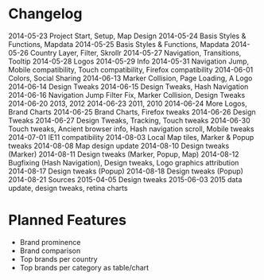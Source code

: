 # Changelog
2014-05-23 	Project Start, Setup, Map Design
2014-05-24	Basis Styles & Functions, Mapdata
2014-05-25	Basis Styles & Functions, Mapdata
2014-05-26	Country Layer, Filter, Skrollr
2014-05-27	Navigation, Transitions, Tooltip
2014-05-28	Logos
2014-05-29	Info
2014-05-31	Navigation Jump, Mobile compatibility, Touch compatibility, Firefox compatibility
2014-06-01	Colors, Social Sharing
2014-06-13	Marker Collision, Page Loading, A Logo
2014-06-14	Design Tweaks
2014-06-15	Design Tweaks, Hash Navigation
2014-06-16	Navigation Jump Filter Fix, Marker Collision, Design Tweaks
2014-06-20	2013, 2012
2014-06-23	2011, 2010
2014-06-24	More Logos, Brand Charts
2014-06-25	Brand Charts, Firefox tweaks
2014-06-26	Design Tweaks
2014-06-27	Design Tweaks, Tracking, Touch tweaks
2014-06-30	Touch tweaks, Ancient browser info, Hash navigation scroll, Mobile tweaks
2014-07-01	IE11 compatibility
2014-08-03	Local Map tiles, Marker & Popup tweaks
2014-08-08	Map design update
2014-08-10	Design tweaks (Marker)
2014-08-11	Design tweaks (Marker, Popup, Map)
2014-08-12	Bugfixing (Hash Navigation), Design tweaks, Logo graphics attribution
2014-08-17	Design tweaks (Popup)
2014-08-18	Design tweaks (Popup)
2014-08-21	Sources
2015-04-05	Design tweaks
2015-06-03	2015 data update, design tweaks, retina charts

# Planned Features
- 	Brand prominence
- 	Brand comparison
- 	Top brands per country
- 	Top brands per category as table/chart